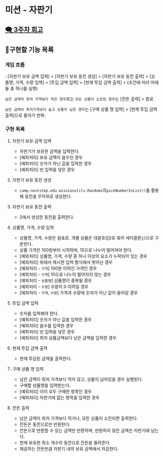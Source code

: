 # 미션 - 자판기

## [🗨️ 3주차 회고](https://runa-nam.tistory.com/97)

## **📃구현할 기능 목록**

### 게임 흐름

: [자판기 보유 금액 입력] > [자판기 보유 동전 생성] > [자판기 보유 동전 출력] > [상품명, 가격, 수량 입력] > [투입 금액 입력] > [현재 투입 금액 출력] > (조건에 따라 아래 둘 중 하나를
실행)

`남은 금액이 최저 가격보다 적은 경우`또는 `모든 상품이 소진된 경우`는  [잔돈 출력] > 종료

`남은 금액이 최저가격보다 높고 상품이 남은 경우`는 [구매 상품 명 입력] > [현재 투입 금액 출력]으로 돌아가 반복.

### 구현 목록

1. 자판기 보유 금액 입력
    - 자판기가 보유한 금액을 입력한다.
    - [예외처리] 보유 금액이 음수인 경우
    - [예외처리] 숫자가 아닌 값을 입력한 경우
    - [예외처리] 빈 입력을 넣은 경우


2. 자판기 보유 동전 생성
    - `camp.nextstep.edu.missionutils.Randoms`의`pickNumberInList()`를 활용해 동전을 무작위로 생성한다.


3. 자판기 보유 동전 출력
    - 2에서 생성한 동전을 출력한다.


4. 상품명, 가격, 수량 입력
    - 상품명, 가격, 수량은 쉼표로, 개별 상품은 대괄호([])로 묶어 세미콜론(;)으로 구분한다.
    - 상품 가격은 100원부터 시작하며, 10으로 나누어 떨어져야 한다.
    - [예외처리] 상품명, 가격, 수량 중 하나 이상의 요소가 누락되어 있는 경우
    - [예외처리] 위에서 제시한 입력 형식에서 벗어난 경우
    - [예외처리 - `가격`] 100원 이하인 가격인 경우
    - [예외처리 - `가격`] 10으로 나누어 떨어지지 않는 경우
    - [예외처리 - `상품명`] 상품명이 중복될 경우
    - [예외처리 - `수량`] 수량이 0 이하일 경우
    - [예외처리 - `가격`, `수량`] 가격과 수량에 숫자가 아닌 값이 들어갈 경우


5. 투입 금액 입력
    - 숫자를 입력해야 한다.
    - [예외처리] 숫자가 아닌 값을 입력한 경우
    - [예외처리] 음수를 입력한 경우
    - [예외처리] 빈 입력을 넣은 경우
    - [예외처리] 최저 상품금액보다 낮은 금액을 입력한 경우


6. 현재 투입 금액 출력
    - 현재 투입된 금액을 출력한다.


7. 구매 상품 명 입력
    - 남은 금액이 최저 가격보다 적지 않고, 상품이 남아있을 경우 실행된다.
    - 구매할 상품명을 입력받는다.
    - [예외처리] 이미 모두 구매한 항목인 경우
    - [예외처리] 자판기에 없는 항목을 입력한 경우


8. 잔돈 출력
    - 남은 금액이 최저 가격보다 적거나, 모든 상품이 소진되면 출력한다.
    - 잔돈은 동전으로만 반환한다.
    - 잔돈으로 반환할 수 있는 금액만 반환하며, 반환하지 않은 금액은 자판기에 남는다.
    - 현재 보유한 최소 개수의 동전으로 잔돈을 돌려준다.
    - 제공하는 잔돈만큼 자판기 내의 보유 금액에서 차감한다.